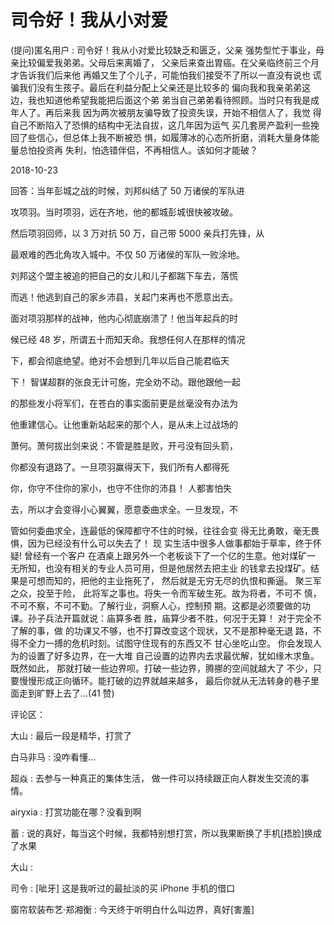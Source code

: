 # 司令好！我从小对爱

(提问)匿名用户 : 司令好！我从小对爱比较缺乏和匮乏，父亲 强势型忙于事业，母亲比较偏爱我弟弟。父母后来离婚了， 父亲后来查出胃癌。在父亲临终前三个月才告诉我们后来他 再婚又生了个儿子，可能怕我们接受不了所以一直没有说也 谎骗我们没有生孩子。最后在利益分配上父亲还是比较多的 偏向我和我亲弟弟这边，我也知道他希望我能把后面这个弟 弟当自己弟弟看待照顾。当时只有我是成年人了。再后来我 因为两次被朋友骗导致了投资失误，开始不相信人了，我觉 得自己不断陷入了恐惧的结构中无法自拔，这几年因为运气 买几套房产盈利一些挽回了些信心，但总体上我不断被恐 惧，如履薄冰的心态所折磨，消耗大量身体能量总怕投资再 失利，怕选错伴侣，不再相信人。该如何才能破？

2018-10-23

回答：当年彭城之战的时候，刘邦纠结了 50 万诸侯的军队进

攻项羽。当时项羽，远在齐地，他的都城彭城很快被攻破。

然后项羽回师，以 3 万对抗 50 万，自己带 5000 亲兵打先锋，从

最艰难的西北角攻入城中。不仅 50 万诸侯的军队一败涂地。

刘邦这个盟主被追的把自己的女儿和儿子都踹下车去，落慌

而逃！他逃到自己的家乡沛县，关起门来再也不愿意出去。

面对项羽那样的战神，他内心彻底崩溃了！他当年起兵的时

候已经 48 岁，所谓五十而知天命。我想任何人在那样的情况

下，都会彻底绝望。绝对不会想到几年以后自己能君临天

下！ 智谋超群的张良无计可施，完全劝不动。跟他跟他一起

的那些发小将军们，在苍白的事实面前更是丝毫没有办法为

他重建信心。让他重新站起来的那个人，是从未上过战场的

萧何。萧何拔出剑来说：不管是胜是败，开弓没有回头箭，

你都没有退路了。一旦项羽赢得天下，我们所有人都得死

你，你守不住你的家小，也守不住你的沛县！ 人都害怕失

去，所以才会变得小心翼翼，愿意委曲求全。一旦发现，不

管如何委曲求全，连最低的保障都守不住的时候，往往会变 得无比勇敢，毫无畏惧，因为已经没有什么可以失去了！ 现 实生活中很多人做事都始于草率，终于怀疑! 曾经有一个客户 在酒桌上跟另外一个老板谈下了一个亿的生意。他对煤矿一 无所知，也没有相关的专业人员可用，但是他居然去把主业 的钱拿去投煤矿。结果是可想而知的，把他的主业拖死了， 然后就是无穷无尽的仇恨和撕逼。 聚三军之众，投至于险， 此将军之事也。将失一令而军破生死。故为将者，不可不 慎，不可不察，不可不勤。了解行业，洞察人心，控制预 期。这都是必须要做的功课。孙子兵法开篇就说：庙算多者 胜，庙算少者不胜，何况于无算！ 对于完全不了解的事，做 的功课又不够，也不打算改变这个现状，又不是那种毫无退 路，不得不全力一搏的危机时刻。试图守住现有的东西又不 甘心坐吃山空。 你会发现人为的设置了好多边界，在一大堆 自己设置的边界内去求最优解，犹如缘木求鱼。既然如此， 那就打破一些边界呗。打破一些边界，腾挪的空间就越大了 不少，只要慢慢形成正向循环。能打破的边界就越来越多， 最后你就从无法转身的巷子里面走到旷野上去了...(41 赞)

评论区：

大山 : 最后一段是精华，打赏了

白马非马 : 没咋看懂…

超焱 : 去参与一种真正的集体生活， 做一件可以持续跟正向人群发生交流的事情。

airyxia : 打赏功能在哪？没看到啊

蓄 : 说的真好，每当这个时候，我都特别想打赏，所以我果断换了手机[捂脸]换成了水果

大山 :

司令 : [呲牙] 这是我听过的最扯淡的买 iPhone 手机的借口

窗帘软装布艺·郑湘衡 : 今天终于听明白什么叫边界，真好[害羞]